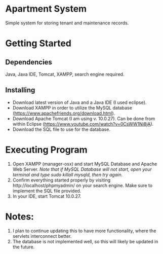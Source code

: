 # Apartment System
Simple system for storing tenant and maintenance records.

# Getting Started
## Dependencies
Java, Java IDE, Tomcat, XAMPP, search engine required.
## Installing
- Download latest version of Java and a Java IDE (I used eclipse).
- Download XAMPP in order to utilize the MySQL database (https://www.apachefriends.org/download.html).
- Download Apache Tomcat (I am using v. 10.0.27). Can be done from within Eclipse (https://www.youtube.com/watch?v=0CsWW1Ni8jA).
- Download the SQL file to use for the database.

# Executing Program
1. Open XAMPP (manager-osx) and start MySQL Database and Apache Web Server. *Note that if MySQL Database will not start, open your terminal and type sudo killall mysqld, then try again.*
2. Confirm everything started properly by visiting http://localhost/phpmyadmin/ on your search engine. Make sure to implement the SQL file provided.
3. In your IDE, start Tomcat 10.0.27. 

# Notes:
1. I plan to continue updating this to have more functionality, where the servlets interconnect better.
2. The database is not implemented well, so this will likely be updated in the future.
